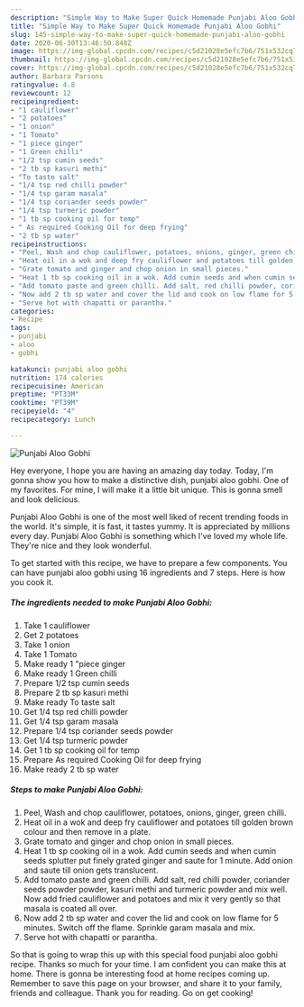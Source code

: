 ```yaml
---
description: "Simple Way to Make Super Quick Homemade Punjabi Aloo Gobhi"
title: "Simple Way to Make Super Quick Homemade Punjabi Aloo Gobhi"
slug: 145-simple-way-to-make-super-quick-homemade-punjabi-aloo-gobhi
date: 2020-06-30T13:46:50.848Z
image: https://img-global.cpcdn.com/recipes/c5d21028e5efc7b6/751x532cq70/punjabi-aloo-gobhi-recipe-main-photo.jpg
thumbnail: https://img-global.cpcdn.com/recipes/c5d21028e5efc7b6/751x532cq70/punjabi-aloo-gobhi-recipe-main-photo.jpg
cover: https://img-global.cpcdn.com/recipes/c5d21028e5efc7b6/751x532cq70/punjabi-aloo-gobhi-recipe-main-photo.jpg
author: Barbara Parsons
ratingvalue: 4.8
reviewcount: 12
recipeingredient:
- "1 cauliflower"
- "2 potatoes"
- "1 onion"
- "1 Tomato"
- "1 piece ginger"
- "1 Green chilli"
- "1/2 tsp cumin seeds"
- "2 tb sp kasuri methi"
- "To taste salt"
- "1/4 tsp red chilli powder"
- "1/4 tsp garam masala"
- "1/4 tsp coriander seeds powder"
- "1/4 tsp turmeric powder"
- "1 tb sp cooking oil for temp"
- " As required Cooking Oil for deep frying"
- "2 tb sp water"
recipeinstructions:
- "Peel, Wash and chop cauliflower, potatoes, onions, ginger, green chilli."
- "Heat oil in a wok and deep fry cauliflower and potatoes till golden brown colour and then remove in a plate."
- "Grate tomato and ginger and chop onion in small pieces."
- "Heat 1 tb sp cooking oil in a wok. Add cumin seeds and when cumin seeds splutter put finely grated ginger and saute for 1 minute. Add onion and saute till onion gets translucent."
- "Add tomato paste and green chilli. Add salt, red chilli powder, coriander seeds powder powder, kasuri methi and turmeric powder and mix well. Now add fried cauliflower and potatoes and mix it very gently so that masala is coated all over."
- "Now add 2 tb sp water and cover the lid and cook on low flame for 5 minutes. Switch off the flame. Sprinkle garam masala and mix."
- "Serve hot with chapatti or parantha."
categories:
- Recipe
tags:
- punjabi
- aloo
- gobhi

katakunci: punjabi aloo gobhi 
nutrition: 174 calories
recipecuisine: American
preptime: "PT33M"
cooktime: "PT39M"
recipeyield: "4"
recipecategory: Lunch

---
```



![Punjabi Aloo Gobhi](https://img-global.cpcdn.com/recipes/c5d21028e5efc7b6/751x532cq70/punjabi-aloo-gobhi-recipe-main-photo.jpg)

Hey everyone, I hope you are having an amazing day today. Today, I'm gonna show you how to make a distinctive dish, punjabi aloo gobhi. One of my favorites. For mine, I will make it a little bit unique. This is gonna smell and look delicious.

Punjabi Aloo Gobhi is one of the most well liked of recent trending foods in the world. It's simple, it is fast, it tastes yummy. It is appreciated by millions every day. Punjabi Aloo Gobhi is something which I've loved my whole life. They're nice and they look wonderful.




To get started with this recipe, we have to prepare a few components. You can have punjabi aloo gobhi using 16 ingredients and 7 steps. Here is how you cook it.

<!--inarticleads1-->

##### The ingredients needed to make Punjabi Aloo Gobhi:

1. Take 1 cauliflower
1. Get 2 potatoes
1. Take 1 onion
1. Take 1 Tomato
1. Make ready 1 &#34;piece ginger
1. Make ready 1 Green chilli
1. Prepare 1/2 tsp cumin seeds
1. Prepare 2 tb sp kasuri methi
1. Make ready To taste salt
1. Get 1/4 tsp red chilli powder
1. Get 1/4 tsp garam masala
1. Prepare 1/4 tsp coriander seeds powder
1. Get 1/4 tsp turmeric powder
1. Get 1 tb sp cooking oil for temp
1. Prepare  As required Cooking Oil for deep frying
1. Make ready 2 tb sp water




<!--inarticleads2-->

##### Steps to make Punjabi Aloo Gobhi:

1. Peel, Wash and chop cauliflower, potatoes, onions, ginger, green chilli.
1. Heat oil in a wok and deep fry cauliflower and potatoes till golden brown colour and then remove in a plate.
1. Grate tomato and ginger and chop onion in small pieces.
1. Heat 1 tb sp cooking oil in a wok. Add cumin seeds and when cumin seeds splutter put finely grated ginger and saute for 1 minute. Add onion and saute till onion gets translucent.
1. Add tomato paste and green chilli. Add salt, red chilli powder, coriander seeds powder powder, kasuri methi and turmeric powder and mix well. Now add fried cauliflower and potatoes and mix it very gently so that masala is coated all over.
1. Now add 2 tb sp water and cover the lid and cook on low flame for 5 minutes. Switch off the flame. Sprinkle garam masala and mix.
1. Serve hot with chapatti or parantha.




So that is going to wrap this up with this special food punjabi aloo gobhi recipe. Thanks so much for your time. I am confident you can make this at home. There is gonna be interesting food at home recipes coming up. Remember to save this page on your browser, and share it to your family, friends and colleague. Thank you for reading. Go on get cooking!
